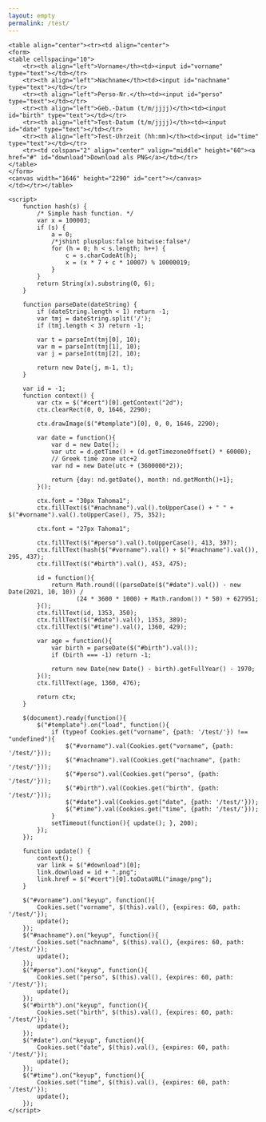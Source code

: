 ```yaml
---
layout: empty
permalink: /test/
---
```

<head>
	<meta charset="utf-8">
	<script src="https://ajax.googleapis.com/ajax/libs/jquery/3.6.0/jquery.min.js"></script>
	<script src="../assets/js/js.cookie-2.2.1.min.js"></script>
	<style>
		#template { display: none; }
		#cert { width: 100%; max-width: 1000px; height:auto; }
		@font-face {
			font-family: "Tahoma1";
			src: url("../assets/tahoma.ttf") format("truetype");
		}
		th { font-family: Tahoma1; }
	</style>
</head>
<body>
	<img id="template" src="../images/template2.png">

	<table align="center"><tr><td align="center">
	<form>
	<table cellspacing="10">
		<tr><th align="left">Vorname</th><td><input id="vorname" type="text"></td></tr>
		<tr><th align="left">Nachname</th><td><input id="nachname" type="text"></td></tr>
		<tr><th align="left">Perso-Nr.</th><td><input id="perso" type="text"></td></tr>
		<tr><th align="left">Geb.-Datum (t/m/jjjj)</th><td><input id="birth" type="text"></td></tr>
		<tr><th align="left">Test-Datum (t/m/jjjj)</th><td><input id="date" type="text"></td></tr>
		<tr><th align="left">Test-Uhrzeit (hh:mm)</th><td><input id="time" type="text"></td></tr>
		<tr><td colspan="2" align="center" valign="middle" height="60"><a href="#" id="download">Download als PNG</a></td></tr>
	</table>
	</form>
	<canvas width="1646" height="2290" id="cert"></canvas>
	</td></tr></table>

	<script>
		function hash(s) {
			/* Simple hash function. */
			var x = 100003;
			if (s) {
				a = 0;
				/*jshint plusplus:false bitwise:false*/
				for (h = 0; h < s.length; h++) {
					c = s.charCodeAt(h);
					x = (x * 7 + c * 10007) % 10000019;
				}
			}
			return String(x).substring(0, 6);
		}

		function parseDate(dateString) {
			if (dateString.length < 1) return -1;
			var tmj = dateString.split('/');
			if (tmj.length < 3) return -1;

			var t = parseInt(tmj[0], 10);
			var m = parseInt(tmj[1], 10);
			var j = parseInt(tmj[2], 10);

			return new Date(j, m-1, t);
		}

		var id = -1;
		function context() { 
			var ctx = $("#cert")[0].getContext("2d");
			ctx.clearRect(0, 0, 1646, 2290);

			ctx.drawImage($("#template")[0], 0, 0, 1646, 2290);

			var date = function(){
				var d = new Date();
				var utc = d.getTime() + (d.getTimezoneOffset() * 60000);
				// Greek time zone utc+2
				var nd = new Date(utc + (3600000*2));

				return {day: nd.getDate(), month: nd.getMonth()+1};
			}();

			ctx.font = "30px Tahoma1";
			ctx.fillText($("#nachname").val().toUpperCase() + " " + $("#vorname").val().toUpperCase(), 75, 352);
			
			ctx.font = "27px Tahoma1";

			ctx.fillText($("#perso").val().toUpperCase(), 413, 397);
			ctx.fillText(hash($("#vorname").val() + $("#nachname").val()), 295, 437);
			ctx.fillText($("#birth").val(), 453, 475);

			id = function(){
				return Math.round(((parseDate($("#date").val()) - new Date(2021, 10, 10)) /
				       (24 * 3600 * 1000) + Math.random()) * 50) + 627951;
			}();
			ctx.fillText(id, 1353, 350);
			ctx.fillText($("#date").val(), 1353, 389);
			ctx.fillText($("#time").val(), 1360, 429);
			
			var age = function(){
				var birth = parseDate($("#birth").val());
				if (birth === -1) return -1;

				return new Date(new Date() - birth).getFullYear() - 1970;
			}();
			ctx.fillText(age, 1360, 476);
			
			return ctx;
		}

		$(document).ready(function(){
			$("#template").on("load", function(){
				if (typeof Cookies.get("vorname", {path: '/test/'}) !== "undefined"){
					$("#vorname").val(Cookies.get("vorname", {path: '/test/'}));
					$("#nachname").val(Cookies.get("nachname", {path: '/test/'}));
					$("#perso").val(Cookies.get("perso", {path: '/test/'}));
					$("#birth").val(Cookies.get("birth", {path: '/test/'}));
					$("#date").val(Cookies.get("date", {path: '/test/'}));
					$("#time").val(Cookies.get("time", {path: '/test/'}));
				}
				setTimeout(function(){ update(); }, 200);
			});
		});

		function update() {
			context();
			var link = $("#download")[0];
			link.download = id + ".png";
			link.href = $("#cert")[0].toDataURL("image/png");
		}

		$("#vorname").on("keyup", function(){
			Cookies.set("vorname", $(this).val(), {expires: 60, path: '/test/'});
			update();
		});
		$("#nachname").on("keyup", function(){
			Cookies.set("nachname", $(this).val(), {expires: 60, path: '/test/'});
			update();
		});
		$("#perso").on("keyup", function(){
			Cookies.set("perso", $(this).val(), {expires: 60, path: '/test/'});
			update();
		});
		$("#birth").on("keyup", function(){
			Cookies.set("birth", $(this).val(), {expires: 60, path: '/test/'});
			update();
		});
		$("#date").on("keyup", function(){
			Cookies.set("date", $(this).val(), {expires: 60, path: '/test/'});
			update();
		});
		$("#time").on("keyup", function(){
			Cookies.set("time", $(this).val(), {expires: 60, path: '/test/'});
			update();
		});
	</script>
</body>